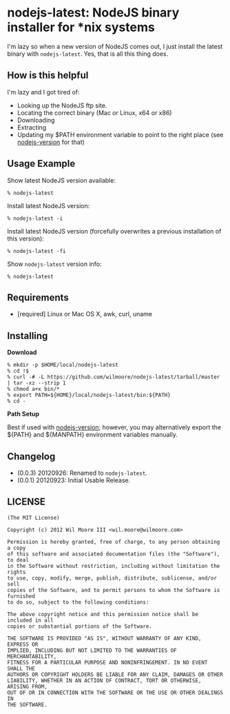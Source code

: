 nodejs-latest: NodeJS binary installer for *nix systems
========================================================

I'm lazy so when a new version of NodeJS comes out, I just install the latest binary with `nodejs-latest`. Yes, that is all this thing does.


How is this helpful
------------------------------

I'm lazy and I got tired of:

-   Looking up the NodeJS ftp site.
-   Locating the correct binary (Mac or Linux, x64 or x86)
-   Downloading
-   Extracting
-   Updating my $PATH environment variable to point to the right place (see [nodejs-version](http://github.com/wilmoore/nodejs-version) for that)

Usage Example
------------------------------

Show latest NodeJS version available:

    % nodejs-latest

Install latest NodeJS version:

    % nodejs-latest -i

Install latest NodeJS version (forcefully overwrites a previous installation of this version):

    % nodejs-latest -fi

Show `nodejs-latest` version info:

    % nodejs-latest


Requirements
------------------------------

*   [required] Linux or Mac OS X, awk, curl, uname


Installing
------------------------------

**Download**

    % mkdir -p $HOME/local/nodejs-latest
    % cd !$
    % curl -# -L https://github.com/wilmoore/nodejs-latest/tarball/master | tar -xz --strip 1
    % chmod a+x bin/*
    % export PATH=${HOME}/local/nodejs-latest/bin:${PATH}
    % cd -

**Path Setup**

Best if used with [nodejs-version](http://github.com/wilmoore/nodejs-version); however, you may alternatively export the ${PATH} and ${MANPATH} environment variables manually.


Changelog
------------------------------

-   (0.0.3) 20120926: Renamed to `nodejs-latest`.
-   (0.0.1) 20120923: Initial Usable Release.


LICENSE
------------------------------

    (The MIT License)

    Copyright (c) 2012 Wil Moore III <wil.moore@wilmoore.com>

    Permission is hereby granted, free of charge, to any person obtaining a copy
    of this software and associated documentation files (the "Software"), to deal
    in the Software without restriction, including without limitation the rights
    to use, copy, modify, merge, publish, distribute, sublicense, and/or sell
    copies of the Software, and to permit persons to whom the Software is furnished
    to do so, subject to the following conditions:
    
    The above copyright notice and this permission notice shall be included in all
    copies or substantial portions of the Software.
    
    THE SOFTWARE IS PROVIDED "AS IS", WITHOUT WARRANTY OF ANY KIND, EXPRESS OR
    IMPLIED, INCLUDING BUT NOT LIMITED TO THE WARRANTIES OF MERCHANTABILITY,
    FITNESS FOR A PARTICULAR PURPOSE AND NONINFRINGEMENT. IN NO EVENT SHALL THE
    AUTHORS OR COPYRIGHT HOLDERS BE LIABLE FOR ANY CLAIM, DAMAGES OR OTHER
    LIABILITY, WHETHER IN AN ACTION OF CONTRACT, TORT OR OTHERWISE, ARISING FROM,
    OUT OF OR IN CONNECTION WITH THE SOFTWARE OR THE USE OR OTHER DEALINGS IN
    THE SOFTWARE.


